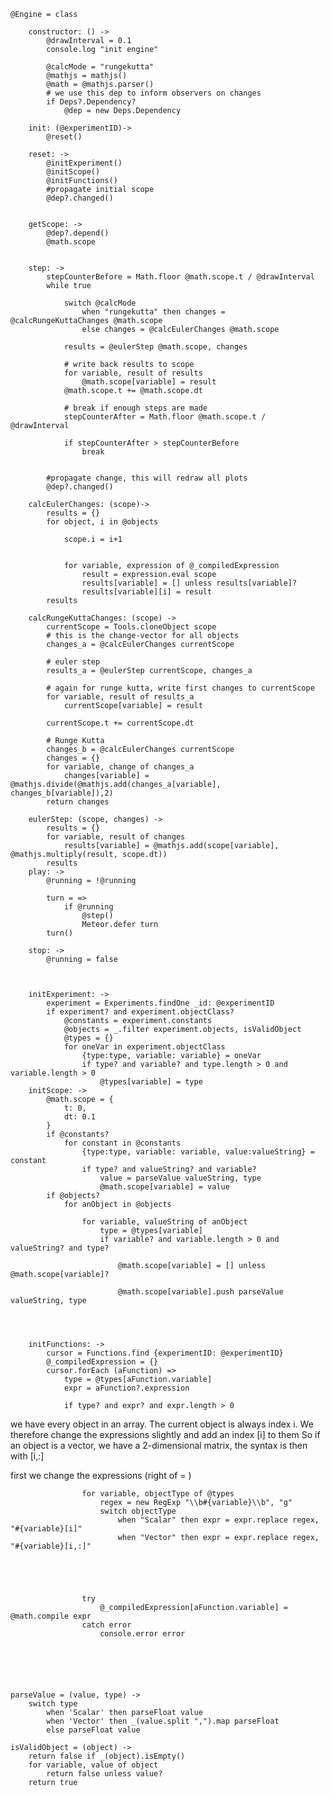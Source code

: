 	
	@Engine = class
		
		constructor: () ->
			@drawInterval = 0.1
			console.log "init engine"

			@calcMode = "rungekutta"
			@mathjs = mathjs()
			@math = @mathjs.parser()
			# we use this dep to inform observers on changes
			if Deps?.Dependency?
				@dep = new Deps.Dependency

		init: (@experimentID)->
			@reset()	
			
		reset: ->
			@initExperiment()
			@initScope()
			@initFunctions()
			#propagate initial scope
			@dep?.changed()
			
		
		getScope: ->
			@dep?.depend()
			@math.scope
				

		step: ->
			stepCounterBefore = Math.floor @math.scope.t / @drawInterval
			while true
				
				switch @calcMode
					when "rungekutta" then changes = @calcRungeKuttaChanges @math.scope
					else changes = @calcEulerChanges @math.scope
					
				results = @eulerStep @math.scope, changes

				# write back results to scope
				for variable, result of results
					@math.scope[variable] = result
				@math.scope.t += @math.scope.dt

				# break if enough steps are made
				stepCounterAfter = Math.floor @math.scope.t / @drawInterval
			
				if stepCounterAfter > stepCounterBefore
					break


			#propagate change, this will redraw all plots
			@dep?.changed()
			
		calcEulerChanges: (scope)->
			results = {}
			for object, i in @objects
				
				scope.i = i+1
				
				
				for variable, expression of @_compiledExpression
					result = expression.eval scope
					results[variable] = [] unless results[variable]?
					results[variable][i] = result
			results
		
		calcRungeKuttaChanges: (scope) ->
			currentScope = Tools.cloneObject scope
			# this is the change-vector for all objects
			changes_a = @calcEulerChanges currentScope
			
			# euler step
			results_a = @eulerStep currentScope, changes_a

			# again for runge kutta, write first changes to currentScope
			for variable, result of results_a
				currentScope[variable] = result

			currentScope.t += currentScope.dt

			# Runge Kutta
			changes_b = @calcEulerChanges currentScope
			changes = {}
			for variable, change of changes_a
				changes[variable] = @mathjs.divide(@mathjs.add(changes_a[variable], changes_b[variable]),2)
			return changes

		eulerStep: (scope, changes) ->
			results = {}
			for variable, result of changes
				results[variable] = @mathjs.add(scope[variable], @mathjs.multiply(result, scope.dt))
			results
		play: ->
			@running = !@running
			
			turn = =>
				if @running
					@step() 
					Meteor.defer turn
			turn()

		stop: ->
			@running = false
			
		

		initExperiment: ->
			experiment = Experiments.findOne _id: @experimentID
			if experiment? and experiment.objectClass?
				@constants = experiment.constants
				@objects = _.filter experiment.objects, isValidObject
				@types = {}
				for oneVar in experiment.objectClass
					{type:type, variable: variable} = oneVar
					if type? and variable? and type.length > 0 and variable.length > 0
						@types[variable] = type
		initScope: ->
			@math.scope = {
				t: 0,
				dt: 0.1
			}
			if @constants?
				for constant in @constants
					{type:type, variable: variable, value:valueString} = constant
					if type? and valueString? and variable?
						value = parseValue valueString, type
						@math.scope[variable] = value
			if @objects?
				for anObject in @objects

					for variable, valueString of anObject
						type = @types[variable]
						if variable? and variable.length > 0 and valueString? and type?

							@math.scope[variable] = [] unless @math.scope[variable]?
							
							@math.scope[variable].push parseValue valueString, type
						
		
			

		initFunctions: ->
			cursor = Functions.find {experimentID: @experimentID}
			@_compiledExpression = {}
			cursor.forEach (aFunction) => 
				type = @types[aFunction.variable]
				expr = aFunction?.expression
				
				if type? and expr? and expr.length > 0
					

we have every object in an array. The current object is always index i. 
We therefore change the expressions slightly and add an index [i] to them
So if an object is a vector, we have a 2-dimensional matrix, the syntax is then with [i,:]
			

first we change the expressions (right of = )
					
					for variable, objectType of @types
						regex = new RegExp "\\b#{variable}\\b", "g"
						switch objectType
							when "Scalar" then expr = expr.replace regex, "#{variable}[i]"
							when "Vector" then expr = expr.replace regex, "#{variable}[i,:]"
				

					
			

					try
						@_compiledExpression[aFunction.variable] = @math.compile expr
					catch error
						console.error error
				


		
		

	parseValue = (value, type) ->
		switch type
			when 'Scalar' then parseFloat value
			when 'Vector' then _(value.split ",").map parseFloat
			else parseFloat value

	isValidObject = (object) ->
		return false if _(object).isEmpty()
		for variable, value of object
			return false unless value?
		return true
